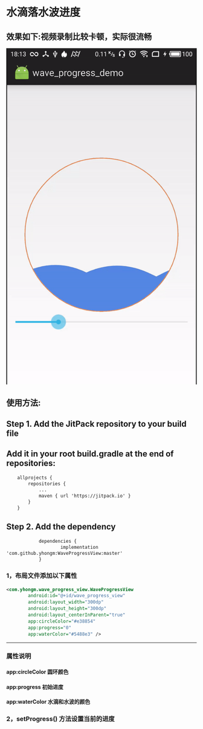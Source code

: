 # 水滴落水波进度
## 效果如下:视频录制比较卡顿，实际很流畅
<img src="/preview/demo.gif">

## 使用方法:
## Step 1. Add the JitPack repository to your build file
## Add it in your root build.gradle at the end of repositories:
```
	allprojects {
		repositories {
			...
			maven { url 'https://jitpack.io' }
		}
	}
```


## Step 2. Add the dependency

```
 	        dependencies {
        	        implementation 'com.github.yhongm:WaveProgressView:master'
        	}
```
### 1，布局文件添加以下属性
```xml
<com.yhongm.wave_progress_view.WaveProgressView
        android:id="@+id/wave_progress_view"
        android:layout_width="300dp"
        android:layout_height="300dp"
        android:layout_centerInParent="true"
        app:circleColor="#e38854"
        app:progress="0"
        app:waterColor="#5488e3" />

```
***
### 属性说明
#### app:circleColor 圆环颜色
#### app:progress 初始进度
#### app:waterColor 水滴和水波的颜色

### 2，setProgress() 方法设置当前的进度 
